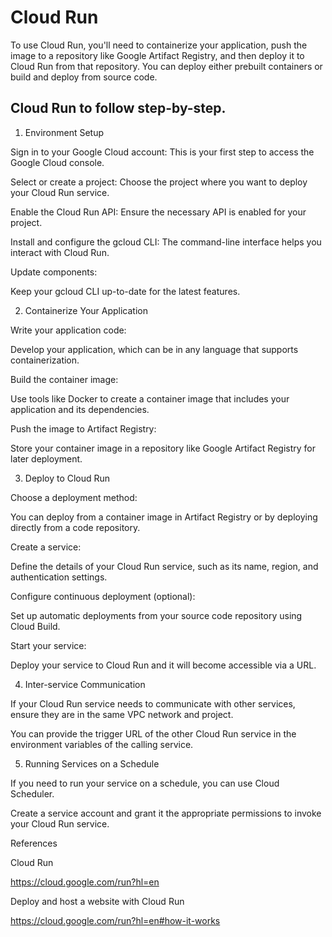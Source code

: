 # Cloud Run

To use Cloud Run, you'll need to containerize your application, push the image to a repository like Google Artifact Registry, and then deploy it to Cloud Run from that repository. You can deploy either prebuilt containers or build and deploy from source code. 

## Cloud Run to follow step-by-step.

1. Environment Setup

Sign in to your Google Cloud account: This is your first step to access the Google Cloud console.

Select or create a project: Choose the project where you want to deploy your Cloud Run service.

Enable the Cloud Run API: Ensure the necessary API is enabled for your project.

Install and configure the gcloud CLI: The command-line interface helps you interact with Cloud Run.

Update components: 

Keep your gcloud CLI up-to-date for the latest features.

2. Containerize Your Application

Write your application code:

Develop your application, which can be in any language that supports containerization.

Build the container image:

Use tools like Docker to create a container image that includes your application and its dependencies.

Push the image to Artifact Registry:

Store your container image in a repository like Google Artifact Registry for later deployment.

3. Deploy to Cloud Run

Choose a deployment method:

You can deploy from a container image in Artifact Registry or by deploying directly from a code repository.

Create a service:

Define the details of your Cloud Run service, such as its name, region, and authentication settings.

Configure continuous deployment (optional):

Set up automatic deployments from your source code repository using Cloud Build.

Start your service:

Deploy your service to Cloud Run and it will become accessible via a URL.

4. Inter-service Communication

If your Cloud Run service needs to communicate with other services, ensure they are in the same VPC network and project.

You can provide the trigger URL of the other Cloud Run service in the environment variables of the calling service.

5. Running Services on a Schedule

If you need to run your service on a schedule, you can use Cloud Scheduler.

Create a service account and grant it the appropriate permissions to invoke your Cloud Run service. 


References

Cloud Run

https://cloud.google.com/run?hl=en

Deploy and host a website with Cloud Run

https://cloud.google.com/run?hl=en#how-it-works
